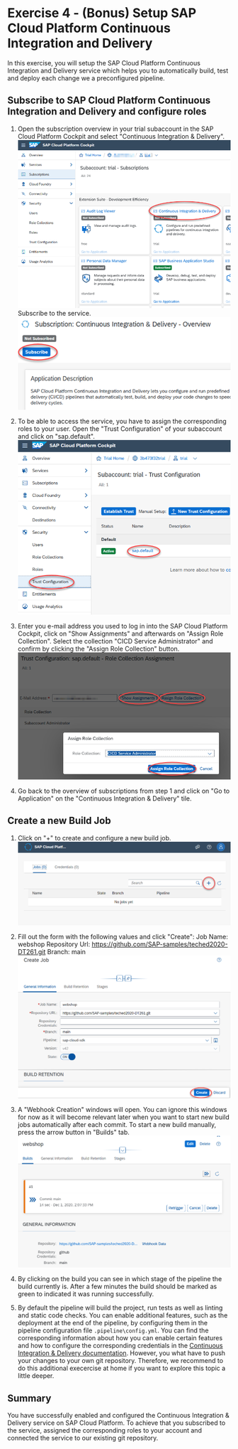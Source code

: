 # Exercise 4 - (Bonus) Setup SAP Cloud Platform Continuous Integration and Delivery

In this exercise, you will setup the SAP Cloud Platform Continuous Integration and Delivery service which helps you to automatically build, test and deploy each change we a preconfigured pipeline. 

## Subscribe to SAP Cloud Platform Continuous Integration and Delivery and configure roles

1. Open the subscription overview in your trial subaccount in the SAP Cloud Platform Cockpit and select "Continuous Integration & Delivery".
<br>![](/exercises/ex4/images/subscriptions.png)
  Subscribe to the service.
<br>![](/exercises/ex4/images/subscribe.png)

2. To be able to access the service, you have to assign the corresponding roles to your user. Open the "Trust Configuration" of your subaccount and click on "sap.default".
<br>![](/exercises/ex4/images/trust_configuration.png)

3. Enter you e-mail address you used to log in into the SAP Cloud Platform Cockpit, click on "Show Assignments" and afterwards on "Assign Role Collection". Select the collection "CICD Service Administrator" and confirm by clicking the "Assign Role Collection" button.
<br>![](/exercises/ex4/images/assign_role.png)

4. Go back to the overview of subscriptions from step 1 and click on "Go to Application" on the "Continuous Integration & Delivery" tile.

## Create a new Build Job
1. Click on "+" to create and configure a new build job.
<br>![](/exercises/ex4/images/createjob.png)

2. Fill out the form with the following values and click "Create":
  Job Name: webshop
  Repository Url: https://github.com/SAP-samples/teched2020-DT261.git
  Branch: main
<br>![](/exercises/ex4/images/createjob_form.png)

3. A "Webhook Creation" windows will open. You can ignore this windows for now as it will become relevant later when you want to start new build jobs automatically after each commit. To start a new build manually, press the arrow button in "Builds" tab. 
<br>![](/exercises/ex4/images/triggerjob.png)

4. By clicking on the build you can see in which stage of the pipeline the build currently is. After a few minutes the build should be marked as green to indicated it was running successfully.

5. By default the pipeline will build the project, run tests as well as linting and static code checks. You can enable additional features, such as the deployment at the end of the pipeline, by configuring them in the pipeline configuration file `.pipeline\config.yml`. You can find the corresponding information about how you can enable certain features and how to configure the corresponding credentials in the [Continuous Integration & Delivery documentation](https://help.sap.com/viewer/product/CONTINUOUS_DELIVERY/Cloud/en-US). However, you what have to push your changes to your own git repository. Therefore, we recommend to do this additional execercise at home if you want to explore this topic a little deeper. 

## Summary
You have successfully enabled and configured the Continuous Integration & Delivery service on SAP Cloud Platform. To achieve that you subscribed to the service, assigned the corresponding roles to your account and connected the service to our existing git repository.
